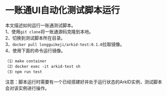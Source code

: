 # 一账通UI自动化测试脚本运行              
本文描述如何运行一账通测试脚本。             
1、使用`git clone`将一账通源码克隆到本地。               
2、切换到测试脚本所在目录。                                   
3、`docker pull longguikeji/arkid-test:0.1.0`拉取镜像。                  
4、使用下面的命令运行镜像。                   
```
（1）make container
（2）docker exec -it arkid-test sh
（3）npm run test
```
注意：脚本运行时需要有一个已经搭建好并处于运行状态的ArkID实例，测试脚本会对该实例进行操作。
